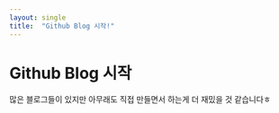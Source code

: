 ```yaml
---
layout: single
title:  "Github Blog 시작!"
---
```


# Github Blog 시작

많은 블로그들이 있지만 아무래도 직접 만들면서 하는게 더 재밌을 것 같습니다ㅎ
